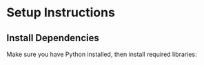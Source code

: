# Setup Instructions

## Install Dependencies
Make sure you have Python installed, then install required libraries:

